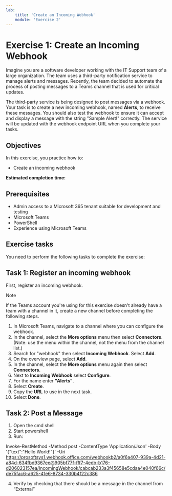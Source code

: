 ```yaml
---
lab:
    title: 'Create an Incoming Webhook'
    module: 'Exercise 2'
---
```


# Exercise 1: Create an Incoming Webhook

Imagine you are a software developer working with the IT Support team of a large organization. The team uses a third-party notification service to manage alerts and messages. Recently, the team decided to automate the process of posting messages to a Teams channel that is used for critical updates.

The third-party service is being designed to post messages via a webhook.  Your task is to create a new incoming webhook, named **Alerts**, to receive these messages.  You should also test the webhook to ensure it can accept and display a message with the string "Sample Alert!" correctly. The service will be updated with the webhook endpoint URL when you complete your tasks.

## Objectives

In this exercise, you practice how to:

- Create an incoming webhook

**Estimated completion time:** 

## Prerequisites

- Admin access to a Microsoft 365 tenant suitable for development and testing
- Microsoft Teams
- PowerShell
- Experience using Microsoft Teams

## Exercise tasks

You need to perform the following tasks to complete the exercise:

## Task 1: Register an incoming webhook

First, register an incoming webhook.

> [!NOTE]
> If the Teams account you're using for this exercise doesn't already have a team with a channel in it, create a new channel before completing the following steps.

1. In Microsoft Teams, navigate to a channel where you can configure the webhook.
2. In the channel, select the **More options** menu then select **Connectors**.  (Note: use the menu within the channel, not the menu from the channel list.)
3. Search for "webhook" then select **Incoming Webhook**.  Select **Add**.
4. On the overview page, select **Add**.
5. In the channel, select the **More options** menu again then select **Connectors**.
6. Next to **Incoming Webhook** select **Configure**.
7. For the name enter **"Alerts"**.
8. Select **Create**.
9. Copy the **URL** to use in the next task.
10. Select **Done**.

## Task 2: Post a Message

1. Open the cmd shell
2. Start powershell
3. Run:

 Invoke-RestMethod -Method post -ContentType 'Application/Json' -Body '{"text":"Hello World!"}' -Uri https://prosoftsys1.webhook.office.com/webhookb2/a0f6a407-939a-4d21-a84d-634fbd9367ee@905bf77f-fff7-4edb-b176-d206023157ea/IncomingWebhook/cabcab233a3f45658e5cdaa4e040f66c/de75fac6-a625-41e6-8734-330b4f22c386

4. Verify by  checking that there should be a message in the channel from “External”


